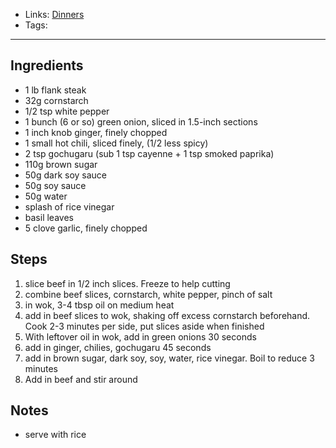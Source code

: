 - Links: [Dinners](Dinners.md)
- Tags: 

---

## Ingredients
- 1 lb flank steak
- 32g cornstarch
- 1/2 tsp white pepper
- 1 bunch (6 or so) green onion, sliced in 1.5-inch sections
- 1 inch knob ginger, finely chopped
- 1 small hot chili, sliced finely, (1/2 less spicy)
- 2 tsp gochugaru (sub 1 tsp cayenne + 1 tsp smoked paprika)
- 110g brown sugar
- 50g dark soy sauce
- 50g soy sauce
- 50g water
- splash of rice vinegar
- basil leaves
- 5 clove garlic, finely chopped
## Steps
1. slice beef in 1/2 inch slices. Freeze to help cutting
2. combine beef slices, cornstarch, white pepper, pinch of salt
3. in wok, 3-4 tbsp oil on medium heat
4. add in beef slices to wok, shaking off excess cornstarch beforehand. Cook 2-3 minutes per side, put slices aside when finished
6. With leftover oil in wok, add in green onions 30 seconds
7. add in ginger, chilies, gochugaru 45 seconds
8. add in brown sugar, dark soy, soy, water, rice vinegar. Boil to reduce 3 minutes
9. Add in beef and stir around
## Notes
- serve with rice